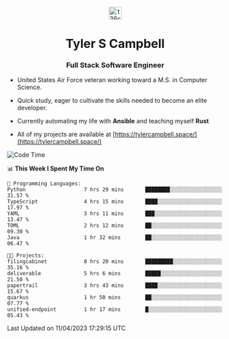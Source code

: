 <p align="center">
<a href="https://www.linkedin.com/in/t36campbell" target="blank"><img align="center" src="https://ik.imagekit.io/t36campbell/Portfolio/linkedin.png.original_m8bbGgPh6.png" alt="t36campbell" height="30" width="30" /></a>
</p>
<h1 align="center">Tyler S Campbell</h1>
<h3 align="center">Full Stack Software Engineer</h3>

* United States Air Force veteran working toward a M.S. in Computer Science.

* Quick study, eager to cultivate the skills needed to become an elite developer.

* Currently automating my life with **Ansible** and teaching myself **Rust**

* All of my projects are available at [https://tylercampbell.space/](https://tylercampbell.space/)

<!--START_SECTION:waka-->
![Code Time](http://img.shields.io/badge/Code%20Time-2%2C382%20hrs%2031%20mins-blue)

📊 **This Week I Spent My Time On** 

```text
💬 Programming Languages: 
Python                   7 hrs 29 mins       ████████░░░░░░░░░░░░░░░░░   31.57 % 
TypeScript               4 hrs 15 mins       ████░░░░░░░░░░░░░░░░░░░░░   17.97 % 
YAML                     3 hrs 11 mins       ███░░░░░░░░░░░░░░░░░░░░░░   13.47 % 
TOML                     2 hrs 12 mins       ██░░░░░░░░░░░░░░░░░░░░░░░   09.30 % 
Java                     1 hr 32 mins        ██░░░░░░░░░░░░░░░░░░░░░░░   06.47 % 

🐱‍💻 Projects: 
filingcabinet            8 hrs 20 mins       █████████░░░░░░░░░░░░░░░░   35.16 % 
deliverable              5 hrs 6 mins        █████░░░░░░░░░░░░░░░░░░░░   21.50 % 
papertrail               3 hrs 43 mins       ████░░░░░░░░░░░░░░░░░░░░░   15.67 % 
quarkus                  1 hr 50 mins        ██░░░░░░░░░░░░░░░░░░░░░░░   07.77 % 
unified-endpoint         1 hr 17 mins        █░░░░░░░░░░░░░░░░░░░░░░░░   05.43 % 
```


 Last Updated on 11/04/2023 17:29:15 UTC
<!--END_SECTION:waka-->
